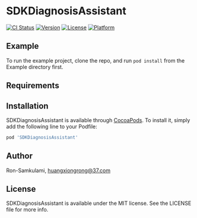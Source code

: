 # SDKDiagnosisAssistant

[![CI Status](https://img.shields.io/travis/Ron-Samkulami/SDKDiagnosisAssistant.svg?style=flat)](https://travis-ci.org/Ron-Samkulami/SDKDiagnosisAssistant)
[![Version](https://img.shields.io/cocoapods/v/SDKDiagnosisAssistant.svg?style=flat)](https://cocoapods.org/pods/SDKDiagnosisAssistant)
[![License](https://img.shields.io/cocoapods/l/SDKDiagnosisAssistant.svg?style=flat)](https://cocoapods.org/pods/SDKDiagnosisAssistant)
[![Platform](https://img.shields.io/cocoapods/p/SDKDiagnosisAssistant.svg?style=flat)](https://cocoapods.org/pods/SDKDiagnosisAssistant)

## Example

To run the example project, clone the repo, and run `pod install` from the Example directory first.

## Requirements

## Installation

SDKDiagnosisAssistant is available through [CocoaPods](https://cocoapods.org). To install
it, simply add the following line to your Podfile:

```ruby
pod 'SDKDiagnosisAssistant'
```

## Author

Ron-Samkulami, huangxiongrong@37.com

## License

SDKDiagnosisAssistant is available under the MIT license. See the LICENSE file for more info.
